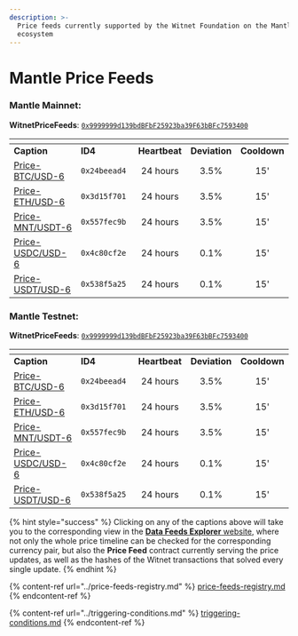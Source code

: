 ```yaml
---
description: >-
  Price feeds currently supported by the Witnet Foundation on the Mantle
  ecosystem
---
```


# Mantle Price Feeds

### **Mantle Mainnet:**

**WitnetPriceFeeds**: [`0x9999999d139bdBFbF25923ba39F63bBFc7593400`](https://explorer.mantle.xyz/address/0x9999999d139bdBFbF25923ba39F63bBFc7593400)

<table data-header-hidden><thead><tr><th width="222"></th><th width="155"></th><th align="center"></th><th align="center"></th><th align="center"></th></tr></thead><tbody><tr><td><strong>Caption</strong></td><td><strong>ID4</strong></td><td align="center"><strong>Heartbeat</strong></td><td align="center"><strong>Deviation</strong></td><td align="center"><strong>Cooldown</strong></td></tr><tr><td><a href="https://feeds.witnet.io/es/mantle/mantle-mainnet_btc-usd_6">Price-BTC/USD-6</a></td><td><code>0x24beead4</code></td><td align="center">24 hours</td><td align="center">3.5%</td><td align="center">15'</td></tr><tr><td><a href="https://feeds.witnet.io/es/mantle/mantle-mainnet_eth-usd_6">Price-ETH/USD-6</a></td><td><code>0x3d15f701</code></td><td align="center">24 hours</td><td align="center">3.5%</td><td align="center">15'</td></tr><tr><td><a href="https://feeds.witnet.io/es/mantle/mantle-mainnet_mnt-usdt_6">Price-MNT/USDT-6</a></td><td><code>0x557fec9b</code></td><td align="center">24 hours</td><td align="center">3.5%</td><td align="center">15'</td></tr><tr><td><a href="https://feeds.witnet.io/es/mantle/mantle-mainnet_usdc-usd_6">Price-USDC/USD-6</a></td><td><code>0x4c80cf2e</code></td><td align="center">24 hours</td><td align="center">0.1%</td><td align="center">15'</td></tr><tr><td><a href="https://feeds.witnet.io/es/mantle/mantle-mainnet_usdt-usd_6">Price-USDT/USD-6</a></td><td><code>0x538f5a25</code></td><td align="center">24 hours</td><td align="center">0.1%</td><td align="center">15'</td></tr></tbody></table>

### **Mantle Testnet:**

**WitnetPriceFeeds**: [`0x9999999d139bdBFbF25923ba39F63bBFc7593400`](https://explorer.testnet.mantle.xyz/address/0x9999999d139bdBFbF25923ba39F63bBFc7593400)

<table data-header-hidden><thead><tr><th width="222"></th><th width="155"></th><th align="center"></th><th align="center"></th><th align="center"></th></tr></thead><tbody><tr><td><strong>Caption</strong></td><td><strong>ID4</strong></td><td align="center"><strong>Heartbeat</strong></td><td align="center"><strong>Deviation</strong></td><td align="center"><strong>Cooldown</strong></td></tr><tr><td><a href="https://feeds.witnet.io/es/mantle/mantle-testnet_btc-usd_6">Price-BTC/USD-6</a></td><td><code>0x24beead4</code></td><td align="center">24 hours</td><td align="center">3.5%</td><td align="center">15'</td></tr><tr><td><a href="https://feeds.witnet.io/es/mantle/mantle-testnet_eth-usd_6">Price-ETH/USD-6</a></td><td><code>0x3d15f701</code></td><td align="center">24 hours</td><td align="center">3.5%</td><td align="center">15'</td></tr><tr><td><a href="https://feeds.witnet.io/es/mantle/mantle-testnet_mnt-usdt_6">Price-MNT/USDT-6</a></td><td><code>0x557fec9b</code></td><td align="center">24 hours</td><td align="center">3.5%</td><td align="center">15'</td></tr><tr><td><a href="https://feeds.witnet.io/es/mantle/mantle-testnet_usdc-usd_6">Price-USDC/USD-6</a></td><td><code>0x4c80cf2e</code></td><td align="center">24 hours</td><td align="center">0.1%</td><td align="center">15'</td></tr><tr><td><a href="https://feeds.witnet.io/es/mantle/mantle-testnet_usdt-usd_6">Price-USDT/USD-6</a></td><td><code>0x538f5a25</code></td><td align="center">24 hours</td><td align="center">0.1%</td><td align="center">15'</td></tr></tbody></table>

{% hint style="success" %}
Clicking on any of the captions above will take you to the corresponding view in the [**Data Feeds Explorer** website](https://feeds.witnet.io), where not only the whole price timeline can be checked for the corresponding currency pair, but also the **Price Feed** contract currently serving the price updates, as well as the hashes of the Witnet transactions that solved every single update.
{% endhint %}

{% content-ref url="../price-feeds-registry.md" %}
[price-feeds-registry.md](../price-feeds-registry.md)
{% endcontent-ref %}

{% content-ref url="../triggering-conditions.md" %}
[triggering-conditions.md](../triggering-conditions.md)
{% endcontent-ref %}
